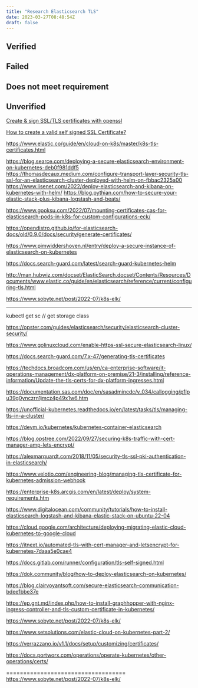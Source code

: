 ```yaml
---
title: "Research Elasticsearch TLS"
date: 2023-03-27T08:48:54Z
draft: false
---
```


## Verified

## Failed

## Does not meet requirement

## Unverified


[Create & sign SSL/TLS certificates with openssl](https://www.youtube.com/watch?v=7YgaZIFn7mY)

[How to create a valid self signed SSL Certificate?](https://www.youtube.com/watch?v=VH4gXcvkmOY)

[]()
[]()


https://www.elastic.co/guide/en/cloud-on-k8s/master/k8s-tls-certificates.html


https://blog.searce.com/deploying-a-secure-elasticsearch-environment-on-kubernetes-deb0f981ddf5
https://thomasdecaux.medium.com/configure-transport-layer-security-tls-ssl-for-an-elasticsearch-cluster-deployed-with-helm-on-fbbac2325a00
https://www.lisenet.com/2022/deploy-elasticsearch-and-kibana-on-kubernetes-with-helm/
https://blog.pythian.com/how-to-secure-your-elastic-stack-plus-kibana-logstash-and-beats/

https://www.gooksu.com/2022/07/mounting-certificates-cas-for-elasticsearch-pods-in-k8s-for-custom-configurations-eck/


https://opendistro.github.io/for-elasticsearch-docs/old/0.9.0/docs/security/generate-certificates/


https://www.pimwiddershoven.nl/entry/deploy-a-secure-instance-of-elasticsearch-on-kubernetes

https://docs.search-guard.com/latest/search-guard-kubernetes-helm

http://man.hubwiz.com/docset/ElasticSearch.docset/Contents/Resources/Documents/www.elastic.co/guide/en/elasticsearch/reference/current/configuring-tls.html

https://www.sobyte.net/post/2022-07/k8s-elk/

- - - - - - 
kubectl get sc // get storage class

https://opster.com/guides/elasticsearch/security/elasticsearch-cluster-security/

https://www.golinuxcloud.com/enable-https-ssl-secure-elasticsearch-linux/

https://docs.search-guard.com/7.x-47/generating-tls-certificates

https://techdocs.broadcom.com/us/en/ca-enterprise-software/it-operations-management/dx-platform-on-premise/21-3/installing/reference-information/Update-the-tls-certs-for-dx-platform-ingresses.html

https://documentation.sas.com/doc/en/sasadmincdc/v_034/callogging/p1lpu39g0ynczrn1jmcz4p49x1w6.htm

https://unofficial-kubernetes.readthedocs.io/en/latest/tasks/tls/managing-tls-in-a-cluster/

https://devm.io/kubernetes/kubernetes-container-elasticsearch

https://blog.opstree.com/2022/09/27/securing-k8s-traffic-with-cert-manager-amp-lets-encrypt/

https://alexmarquardt.com/2018/11/05/security-tls-ssl-pki-authentication-in-elasticsearch/

https://www.velotio.com/engineering-blog/managing-tls-certificate-for-kubernetes-admission-webhook

https://enterprise-k8s.arcgis.com/en/latest/deploy/system-requirements.htm

https://www.digitalocean.com/community/tutorials/how-to-install-elasticsearch-logstash-and-kibana-elastic-stack-on-ubuntu-22-04

https://cloud.google.com/architecture/deploying-migrating-elastic-cloud-kubernetes-to-google-cloud

https://itnext.io/automated-tls-with-cert-manager-and-letsencrypt-for-kubernetes-7daaa5e0cae4

https://docs.gitlab.com/runner/configuration/tls-self-signed.html

https://dok.community/blog/how-to-deploy-elasticsearch-on-kubernetes/

https://blog.clairvoyantsoft.com/secure-elasticsearch-communication-bdee1bbe37e

https://ep.gnt.md/index.php/how-to-install-graphhopper-with-nginx-ingress-controller-and-tls-custom-certificate-in-kubernetes/

https://www.sobyte.net/post/2022-07/k8s-elk/

https://www.setsolutions.com/elastic-cloud-on-kubernetes-part-2/

https://verrazzano.io/v1.1/docs/setup/customizing/certificates/

https://docs.portworx.com/operations/operate-kubernetes/other-operations/certs/






===================================
https://www.sobyte.net/post/2022-07/k8s-elk/

